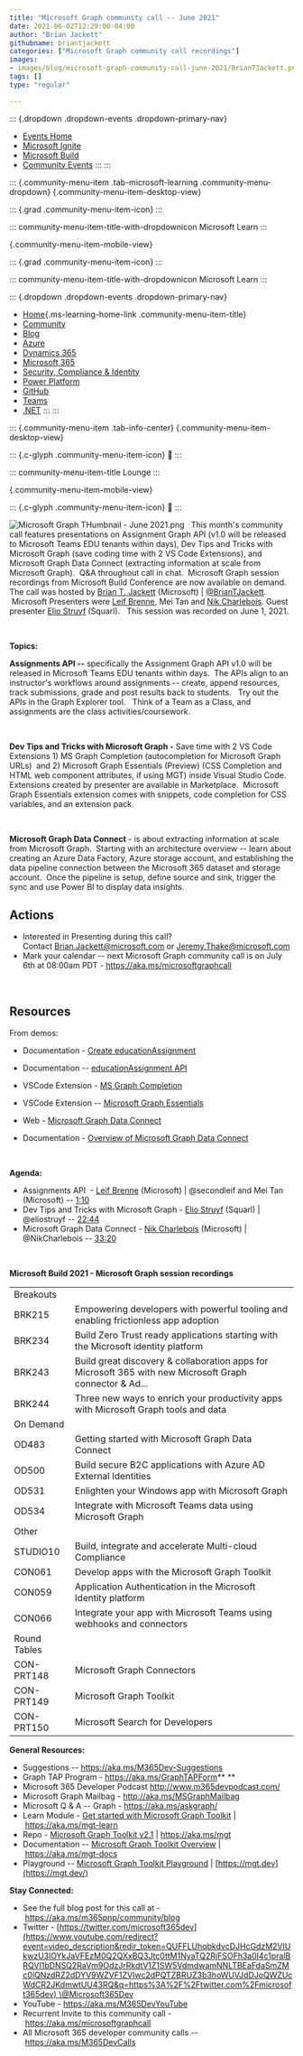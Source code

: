 ```yaml
---
title: "Microsoft Graph community call -- June 2021"
date: 2021-06-02T12:29:00-04:00
author: "Brian Jackett"
githubname: briantjackett
categories: ["Microsoft Graph community call recordings"]
images:
- images/blog/microsoft-graph-community-call-june-2021/BrianTJackett.png
tags: []
type: "regular"

---
```


::: {.dropdown .dropdown-events .dropdown-primary-nav}
-   [Events Home](/t5/Events/ct-p/Events)
-   [Microsoft Ignite](https://myignite.microsoft.com/)
-   [Microsoft Build](https://mybuild.microsoft.com/)
-   [Community Events](/t5/Community-Events/ct-p/CommunityEvents)
:::
:::

::: {.community-menu-item .tab-microsoft-learning .community-menu-dropdown}
[](#){.community-menu-item-desktop-view}

::: {.grad .community-menu-item-icon}
:::

::: community-menu-item-title-with-dropdownicon
Microsoft Learn
:::

[](#){.community-menu-item-mobile-view}

::: {.grad .community-menu-item-icon}
:::

::: community-menu-item-title-with-dropdownicon
Microsoft Learn
:::

::: {.dropdown .dropdown-events .dropdown-primary-nav}
-   [Home](%20https://docs.microsoft.com/learn/){.ms-learning-home-link
    .community-menu-item-title}
-   [Community](/t5/microsoft-learn/bd-p/MicrosoftLearn)
-   [Blog](/t5/microsoft-learn-blog/bg-p/MicrosoftLearnBlog)
-   [Azure](https://docs.microsoft.com/learn/azure/?WT.mc_id=techcom_header-webpage-m365)
-   [Dynamics
    365](https://docs.microsoft.com/learn/dynamics365/?WT.mc_id=techcom_header-webpage-m365)
-   [Microsoft
    365](https://docs.microsoft.com/learn/m365/?wt.mc_id=techcom_header-webpage-m365)
-   [Security, Compliance &
    Identity](https://docs.microsoft.com/learn/topics/sci/?wt.mc_id=techcom_header-webpage-m365)
-   [Power
    Platform](https://docs.microsoft.com/learn/powerplatform/?wt.mc_id=techcom_header-webpage-powerplatform)
-   [GitHub](https://docs.microsoft.com/learn/github/?wt.mc_id=techcom_header-webpage-github)
-   [Teams](https://docs.microsoft.com/learn/teams/?wt.mc_id=techcom_header-webpage-teams)
-   [.NET](https://docs.microsoft.com/learn/dotnet/?wt.mc_id=techcom_header-webpage-dotnet)
:::
:::

::: {.community-menu-item .tab-info-center}
[](/t5/Community-Info-Center/ct-p/Community-Info-Center){.community-menu-item-desktop-view}

::: {.c-glyph .community-menu-item-icon}

:::

::: community-menu-item-title
Lounge
:::

[](/t5/Community-Info-Center/ct-p/Community-Info-Center){.community-menu-item-mobile-view}

::: {.c-glyph .community-menu-item-icon}

:::

![Microsoft Graph THumbnail - June
2021.png](https://techcommunity.microsoft.com/t5/image/serverpage/image-id/285511i65B8ACEEF6F49B52/image-size/large?v=v2&px=999 "Microsoft Graph THumbnail - June 2021.png")
 
This month's community call features presentations on Assignment Graph
API (v1.0 will be released to Microsoft Teams EDU tenants within days),
Dev Tips and Tricks with Microsoft Graph (save coding time with 2 VS
Code Extensions), and Microsoft Graph Data Connect (extracting
information at scale from Microsoft Graph).  Q&A throughout call in
chat.  Microsoft Graph session recordings from Microsoft Build
Conference are now available on demand.  The call was hosted by [Brian
T. Jackett](http://twitter.com/BrianTJackett) (Microsoft) |
[\@BrianTJackett](https://techcommunity.microsoft.com/t5/user/viewprofilepage/user-id/4556).  Microsoft
Presenters were [Leif Brenne](http://twitter.com/secondleif), Mei Tan
and [Nik Charlebois](http://twitter.com/NikCharlebois). Guest presenter
[Elio Struyf](http://twitter.com/eliostruyf) (Squarl).   This session
was recorded on June 1, 2021.

 

**Topics:**

**Assignments API --** specifically the Assignment Graph API v1.0 will
be released in Microsoft Teams EDU tenants within days.  The APIs align
to an instructor's workflows around assignments -- create, append
resources, track submissions, grade and post results back to students. 
 Try out the APIs in the Graph Explorer tool.   Think of a Team as a
Class, and assignments are the class activities/coursework.     

 

**Dev Tips and Tricks with Microsoft Graph -** Save time with 2 VS Code
Extensions 1) MS Graph Completion (autocompletion for Microsoft Graph
URLs)  and 2) Microsoft Graph Essentials (Preview) (CSS Completion and
HTML web component attributes, if using MGT) inside Visual Studio Code. 
Extensions created by presenter are available in Marketplace.  Microsoft
Graph Essentials extension comes with snippets, code completion for CSS
variables, and an extension pack. 

 

**Microsoft Graph Data Connect** - is about extracting information at
scale from Microsoft Graph.  Starting with an architecture overview --
learn about creating an Azure Data Factory, Azure storage account, and
establishing the data pipeline connection between the Microsoft 365
dataset and storage account.  Once the pipeline is setup, define source
and sink, trigger the sync and use Power BI to display data insights.   

## Actions

-   Interested in Presenting during this call?  
    Contact <Brian.Jackett@microsoft.com> or <Jeremy.Thake@microsoft.com>
-   Mark your calendar -- next Microsoft Graph community call is on July
    6th at 08:00am PDT - <https://aka.ms/microsoftgraphcall> 

 

## Resources

From demos:

-   Documentation - [Create
    educationAssignment](https://docs.microsoft.com/en-us/graph/api/educationclass-post-assignments?view=graph-rest-beta) 

-   Documentation -- [educationAssignment
    API](https://docs.microsoft.com/en-us/graph/api/resources/educationassignment?view=graph-rest-beta) 

-   VSCode Extension - [MS Graph
    Completion](https://marketplace.visualstudio.com/items?itemName=eliostruyf.vscode-msgraph-autocomplete) 

-   VSCode Extension -- [Microsoft Graph
    Essentials](https://marketplace.visualstudio.com/items?itemName=eliostruyf.vscode-msgraph-essentials) 

-   Web - [Microsoft Graph Data
    Connect](https://azure.microsoft.com/en-us/services/graph-data-connect/) 

-   Documentation - [Overview of Microsoft Graph Data
    Connect](https://docs.microsoft.com/en-us/graph/data-connect-concept-overview) 

 

**Agenda:**

-   Assignments API  - [Leif Brenne](http://twitter.com/secondleif)
    (Microsoft) | \@secondleif and Mei Tan (Microsoft) --
    [1:10](https://youtu.be/JePYam-hyUU?t=70)
-   Dev Tips and Tricks with Microsoft Graph - [Elio
    Struyf](http://twitter.com/eliostruyf) (Squarl) | \@eliostruyf --
    [22:44](https://youtu.be/JePYam-hyUU?t=1364)
-   Microsoft Graph Data Connect - [Nik
    Charlebois](http://twitter.com/NikCharlebois) (Microsoft) |
    \@NikCharlebois -- [33:20](https://youtu.be/JePYam-hyUU?t=2000)

 

**Microsoft Build 2021 - Microsoft Graph session recordings**

|              |                                                                                                         |
| ------------ | ------------------------------------------------------------------------------------------------------- |
| Breakouts    |                                                                                                         |
| BRK215       | Empowering developers with powerful tooling and enabling frictionless app adoption                      |
| BRK234       | Build Zero Trust ready applications starting with the Microsoft identity platform                       |
| BRK243       | Build great discovery & collaboration apps for Microsoft 365 with new Microsoft Graph connector & Ad... |
| BRK244       | Three new ways to enrich your productivity apps with Microsoft Graph tools and data                     |
| On Demand    |                                                                                                         |
| OD483        | Getting started with Microsoft Graph Data Connect                                                       |
| OD500        | Build secure B2C applications​ with Azure AD External Identities                                        |
| OD531        | Enlighten your Windows app with Microsoft Graph                                                         |
| OD534        | Integrate with Microsoft Teams data using Microsoft Graph                                               |
| Other        |                                                                                                         |
| STUDIO10     | Build, integrate and accelerate Multi-cloud Compliance                                                  |
| CON061       | Develop apps with the Microsoft Graph Toolkit                                                           |
| CON059       | Application Authentication in the Microsoft Identity platform                                           |
| CON066       | Integrate your app with Microsoft Teams using webhooks and connectors                                   |
| Round Tables |                                                                                                         |
| CON-PRT148   | Microsoft Graph Connectors                                                                              |
| CON-PRT149   | Microsoft Graph Toolkit                                                                                 |
| CON-PRT150   | Microsoft Search for Developers                                                                         |


**General Resources:**

-   Suggestions -- <https://aka.ms/M365Dev-Suggestions>   
-   Graph TAP Program - <https://aka.ms/GraphTAPForm>** **
-   Microsoft 365 Developer Podcast <http://www.m365devpodcast.com/>
-   Microsoft Graph Mailbag - <http://aka.ms/MSGraphMailbag>
-   Microsoft Q & A -- Graph - <https://aka.ms/askgraph/>
-   Learn Module - [Get started with Microsoft Graph
    Toolkit](https://docs.microsoft.com/learn/modules/msgraph-toolkit-intro/) | <https://aka.ms/mgt-learn>
-   Repo - [Microsoft Graph Toolkit
    v2.1](https://github.com/microsoftgraph/microsoft-graph-toolkit) | <https://aka.ms/mgt>  
-   Documentation -- [Microsoft Graph Toolkit
    Overview](https://docs.microsoft.com/en-us/graph/toolkit/overview) | <https://aka.ms/mgt-docs>
-   Playground -- [Microsoft Graph Toolkit
    Playground](https://mgt.dev/?path=/story/components-mgt-agenda--simple) | [https://mgt.dev](https://mgt.dev/)

**Stay Connected:**

-   See the full blog post for this call at
    - <https://aka.ms/m365pnp/community/blog>
-   Twitter
    - [https://twitter.com/microsoft365dev](https://www.youtube.com/redirect?event=video_description&redir_token=QUFFLUhqbkdvcDJHcGdzM2VIUkwzU3lOYkJaVFEzM0Q2QXxBQ3Jtc0ttM1NyaTQ2RjFSOFh3a0l4c1pralBRQVI1bDNSQ2RaVm9OdzJrRkdtV1Z1SW5VdmdwamNNLTBEaFdaSmZMc0lQNzdRZ2dDYV9WZVF1ZVIwc2dPQTZBRUZ3b3hoWUVJdDJoQWZUcWdCR2JKdmwtUU43RQ&q=https%3A%2F%2Ftwitter.com%2Fmicrosoft365dev) \@Microsoft365Dev​
-   YouTube - <https://aka.ms/M365DevYouTube>​
-   Recurrent Invite to this community call
    - <https://aka.ms/microsoftgraphcall>
-   All Microsoft 365 developer community calls
    -- <https://aka.ms/M365DevCalls>
